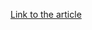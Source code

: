 [Link to the article](https://www.trendmicro.com/en_us/research/24/j/using-grpc-http-2-for-cryptominer-deployment.html)
